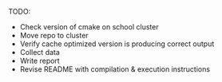 TODO:

- Check version of cmake on school cluster
- Move repo to cluster
- Verify cache optimized version is producing correct output
- Collect data
- Write report
- Revise README with compilation & execution instructions
